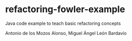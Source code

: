 refactoring-fowler-example
==========================

Java code example to teach  basic refactoring  concepts 

Antonio de los Mozos Alonso, Miguel Ángel León Bardavío
